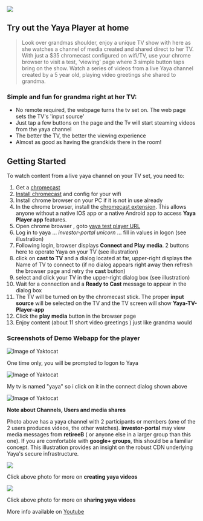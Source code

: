 ![](http://www.yayatv.tv/images/icon_yaya2_96.png)
## Try out the Yaya Player at home

> Look over grandmas shoulder, enjoy a unique TV show with here as she watches a channel of media created and shared direct to her TV. With just a $35 chromecast configured on wifi/TV, use your chrome browser to visit a test, 'viewing' page where 3 simple button taps bring on the show. Watch a series of videos from a live Yaya channel created by a 5 year old, playing video greetings she shared to grandma. 

### Simple and fun for grandma right at her TV:

* No remote required, the webpage turns the tv set on. The web page sets the TV's 'input source'
* Just tap a few buttons on the page and the Tv will start steaming videos from the yaya channel
* The better the TV, the better the viewing experience
* Almost as good as having the grandkids there in the room!

## Getting Started

To watch content from a live yaya channel on your TV set,  you need to:

1. Get a [chromecast](http://www.google.com/intl/en_us/chrome/devices/chromecast/index.html)
2. [Install chromecast](https://support.google.com/chromecast/answer/2998456) and config for your wifi
3. Install chrome browser on your PC if it is not in use already
4. In the chrome browser, install the [chromecast extension](http://www.google.com/intl/en_us/chrome/devices/chromecast/learn.html#how-to-cast-chrome-tab). This 
allows anyone without a native IOS app or a native Android app to access **Yaya Player app** features.
5. Open chrome browser , goto [yaya test player URL](http://blooming-falls-9862.herokuapp.com)
6. Log in to yaya ...  *investor-portal*   *unicorn*    ...  fill in values in logon (see illustration)
7. Following login, browser displays **Connect and Play media**. 2 buttons here to operate Yaya on your TV (see illustration)
8. click on **cast to TV** and a dialog located at far, upper-right displays the Name of TV to connect to (if no dialog appears right away then refresh the browser page and retry the **cast** button)
9. select and click your TV in the upper-right dialog box (see illustration)
10. Wait for a connection and a **Ready to Cast** message to appear in the dialog box
11. The TV will be turned on by the chromecast stick. The proper **input source** will be selected on the TV and the TV screen will show **Yaya-TV-Player-app**
12. Click the **play media** button in the browser page
13. Enjoy content (about 11 short video greetings ) just like grandma would

### Screenshots of Demo Webapp for the player

![Image of Yaktocat](http://www.yayatv.tv/images/kick_logon.png)

One time only, you will be prompted to logon to Yaya

![Image of Yaktocat](http://www.yayatv.tv/images/kick_select_tv.png)

My tv is named "yaya" so i click on it in the connect dialog shown above

![Image of Yaktocat](http://www.yayatv.tv/images/kick_chnnl.png)

**Note about Channels, Users and media shares**

Photo above has a yaya channel with 2 participants or members (one of the 2 users produces videos, the other watches).
**investor-portal** may view media messages from  **retireeB** ( or anyone else in a larger group than this one). If you are comfortable with **google+ groups**, this should be a familiar concept. This illustration provides an insight on the robust CDN underlying Yaya's secure infrastructure.

<a href="https://cloud.githubusercontent.com/assets/169984/8469296/2214c03e-202d-11e5-81cc-4a32ecaee345.gif"><img src="http://www.yayatv.tv/images/kick_yaya_CRE.png"></a> 

Click above photo for more on **creating yaya videos**

<a href="https://cloud.githubusercontent.com/assets/169984/8469296/2214c03e-202d-11e5-81cc-4a32ecaee345.gif"><img src="http://www.yayatv.tv/images/kick_yaya_SHR.png"></a> 

Click above photo for more on **sharing yaya videos**

More info available on [Youtube](https://www.youtube.com/playlist?list=PLzLYnLHiwXuxn5KD8Apq1DVRkLucqW9oa)
